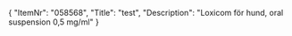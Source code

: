 {
  "ItemNr": "058568",
  "Title": "test",
  "Description": "Loxicom för hund, oral suspension 0,5 mg/ml"
}